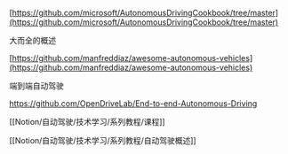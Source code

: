 [https://github.com/microsoft/AutonomousDrivingCookbook/tree/master](https://github.com/microsoft/AutonomousDrivingCookbook/tree/master)

大而全的概述

[https://github.com/manfreddiaz/awesome-autonomous-vehicles](https://github.com/manfreddiaz/awesome-autonomous-vehicles)

端到端自动驾驶

https://github.com/OpenDriveLab/End-to-end-Autonomous-Driving

[[Notion/自动驾驶/技术学习/系列教程/课程]]

[[Notion/自动驾驶/技术学习/系列教程/自动驾驶概述]]